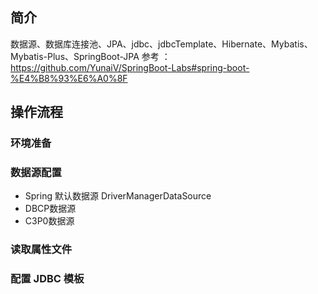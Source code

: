 ## 简介

数据源、数据库连接池、JPA、jdbc、jdbcTemplate、Hibernate、Mybatis、Mybatis-Plus、SpringBoot-JPA  参考 ：https://github.com/YunaiV/SpringBoot-Labs#spring-boot-%E4%B8%93%E6%A0%8F





## 操作流程



### 环境准备









### 数据源配置

*   Spring 默认数据源 DriverManagerDataSource  
*   DBCP数据源
*   C3P0数据源







### 读取属性文件









### 配置 JDBC 模板









